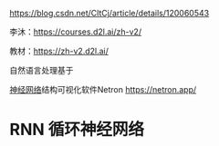 https://blog.csdn.net/CltCj/article/details/120060543

李沐：https://courses.d2l.ai/zh-v2/

教材：https://zh-v2.d2l.ai/

自然语言处理基于

[神经网络](https://so.csdn.net/so/search?q=%E7%A5%9E%E7%BB%8F%E7%BD%91%E7%BB%9C&spm=1001.2101.3001.7020)结构可视化软件Netron
https://netron.app/

# RNN 循环神经网络
